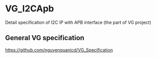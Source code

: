 # VG_I2CApb
Detail specification of I2C IP with APB interface
(the part of VG project)

## General VG specification
https://github.com/nguyenquanicd/VG_Specification
